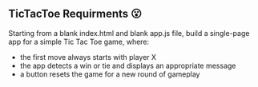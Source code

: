 ## TicTacToe Requirments :open_mouth:

Starting from a blank index.html and blank app.js file,
build a single-page app for a simple Tic Tac Toe game, where:

- the first move always starts with player X
- the app detects a win or tie and displays an appropriate message
- a button resets the game for a new round of gameplay
